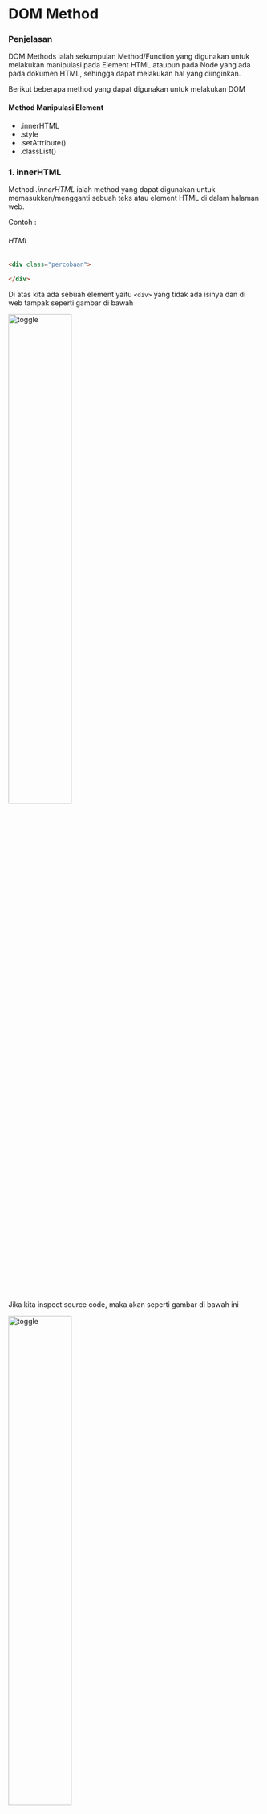 # DOM Method  


### Penjelasan 

DOM Methods ialah sekumpulan Method/Function yang digunakan untuk melakukan manipulasi pada Element HTML ataupun pada Node yang ada pada dokumen HTML, sehingga dapat melakukan hal yang diinginkan.

Berikut beberapa method yang dapat digunakan untuk melakukan DOM

#### Method Manipulasi Element 

* .innerHTML
* .style 
* .setAttribute()
* .classList()

### 1. innerHTML 

Method *.innerHTML* ialah method yang dapat digunakan untuk memasukkan/mengganti sebuah teks atau element HTML di dalam halaman web. 

Contoh :
###### HTML
```html
<div class="percobaan">

</div>
```
Di atas kita ada sebuah element yaitu ```<div>``` yang tidak ada isinya dan di web tampak seperti gambar di bawah

<img src="img/sebelum1.jpg" alt="toggle" width="50%">

Jika kita inspect source code, maka akan seperti gambar di bawah ini 

<img src="img/sebelum2.jpg" alt="toggle" width="50%">

Sekarang saya akan menambahkan ```<a>``` yang berisi text, dengan menggunakan method/fungsi `innerHTML` caranya:

- Pertama kita seleksi div nya
###### Javascript
```js
const app = document.getElementsByClassName('percobaan')[0];
```
- Kedua kita masukkan tag dan tulisannya 
```js 
const app = document.getElementsByClassName('percobaan')[0];
app.innerHTML = '<a>Menggunakkan innerHTML</a>';
```
- Maka di browser hasilnya akan seperti di bawah ini

<img src="img/hasilpage.jpg" alt="toggle" width="50%">

 Jika kita inspect source code, maka akan berubah seperti ini 

<img src="img/hasilcode.jpg" alt="toggle" width="50%">

Jika pada elemen HTML yang diisi ada isinya maka isinya akan ditimpa seperti contoh berikut 

###### HTML 
```html 
  <div class="percobaan2">
        <a>ini akan diganti dengan innerHTML</a>
    </div>
```

Di atas kita ada ```<div>``` seperti pada contoh pertama tapi kali ini memiiki isi ```<a>```

- Jika dibuka di web hasilnya seperti gambar di bawah 

<img src="img/sebelumc2.jpg" alt="toggle" width="50%">

- Jika kita inspect, maka akan seperti gambar di bawah 

<img src="img/codesebelum.jpg" alt="toggle" width="50%">

Di sini saya akan mengganti isi ```<div>``` yang merupakan ```<a>``` dengan ```<h1>``` berikut caranya :

- Pertama kita seleksi ```<div>``` nya
###### Javascript
```js
const app2 = document.getElementsByTagName('div')[1];
```
- Kedua kita masukkan ```<a>``` dan tulisannya 
```js 
const app2 = document.getElementsByTagName('div')[1];
app2.innerHTML = '<h1>Sudah di ganti</h1>';
```
- Maka di browser hasilnya akan seperti di bawah ini

<img src="img/sesudahc2.jpg" alt="toggle" width="50%">

 Jika kita inspect source code, maka akan berubah seperti ini 

<img src="img/codesesudah.jpg" alt="toggle" width="50%">

### 2. style

Method *.style* ialah method yang digunakan untuk memberikan style pada elemen HTML sebagaimana ketika menggunakan CSS, bedanya ini kita akan menggunakan javascript untuk memberikan stylenya, jika kita menggunakan metode ini untuk memberikan style pada suatu elemen, maka ini akan memberikan Inline CSS pada elemen tersebut .

Contoh 

Untuk contoh kali ini saya akan menggunakan kembali element HTML di materi sebelumnya, saya akan memberikan style pada ```<div>``` yang berada pada materi *.innerHTML* di atas, jadi kita langsung akan memberikan style dengan javascript dengan cara seperti ini 

- Pertama seleksi element yang akan diberi style dan di atas saya sudah melakukannya jadi saya tidak akan melakukannya lagi silahkan lihat gambar yang ada di bawah ini yang berasal dari materi *.innerHTML* di atas

<img src="img/hasilcode.jpg" alt="toggle" width="50%">

- Kedua kita berikan aksinya, kita berikan style nya 

###### Javascript

```js
app.style.backgroundColor = 'blue';
app2.style.borderRadius = '10px' ;
```

Maka di browser hasilnya akan seperti gambar di bawah ini

<img src="img/style3.jpg" alt="toggle" width="50%">

dan juga ini 

<img src="img/style1.jpg" alt="toggle" width="50%">

Jika kita inspect, hasilnya akan seperti ini 

<img src="img/style2.jpg" alt="toggle" width="50%">

dan juga ini 

<img src="img/style4.jpg" alt="toggle" width="50%">

> Jadi intinya dengan method ini kita bisa memberikan style pada element HTML tanpa file CSS dan untuk melakukannya cukup mudah tapi itu akan terlihat kurang rapi jika nanti yang di berikan style itu banyak.
> Yang perlu diperhatikan di sini ialah ketika kita memberikan style nama propertinya itu ditulis dengan metode camelCase jika terdiri dari dua kata seperti contoh di atas bukan disambung dengan tanda ```-``` karena tanda itu akan dibaca sebagai pengurangan oleh javascript, jika satu kata ya dapat ditulis sebagaimana biasanya.

### 3. setAttribute()

Method *.setAttribute()* ialah method untuk memberikan attribute pada element HTML, selain itu kita juga dapat menghapus dan mengganti isi dari suatu attribute dengan menggunakan method *.removeAttribute()* untuk menghapus. Singkatnya method ini digunakan untuk mengelola attribute dari suatu element.

Contoh 
 
 HTML 
 ```html
     <div class="percobaan3">
        <input type="text" class ="input">
    </div>
 ```

 Jika dibuka di web hasilnya seperti gambar di bawah ini 

 <img src="img/setattribut1.jpg" alt="toggle" width="50%">

Jika kita inspect, akan seperti ini 

<img src="img/setattribut2.jpg" alt="toggle" width="50%">


Di atas, ada sebuah ```<div>``` yang berisi ```<input>```, dalam contoh kali ini kita akan mengelola attribute pada kedua tag tersebut, caranya

- Pertama kita seleksi dulu element yang akan dimanipulasi

###### Javascript
```js
const app3 = document.getElementsByTagName("div")[2];
const input = document.getElementsByTagName("input")[0];
```
- Kedua kita manipulasi 
  * Pertama kita gunakan *.setAttribute* untuk memberikan atribut tambahan 

  ```js 
  input.setAttribute('name', 'input');
  ```

  Hasilnya seperti gambar di bawah ini jika di inspect

  <img src="img/settattribute3.jpg" alt="toggle" width="50%">

  * Kedua kita gunakan *.removeAttribute* untuk menghapus atribut class karena tidak akan digunakan lagi 
  ```js
  input.removeAttribute('class', "input");
  ```
  
Jika kita inspect, akan seperti gambar di bawah ini

  <img src="img/setattribute.jpg" alt="toggle" width="50%">


### 4. classList

Method *.classList* ialah method yang digunakan untuk mengelola class pada suatu elemen HTML.


> Ada beberapa method yang dapat digunakan mengelola class dengan method *.classList*

1. .classList.add() Untuk Menambah class

Contoh 

 Untuk contohnya saya akan menggunakan lagi element ```<div>``` yang ada pada materi *.setAttribute* jadi kita akan menambahkan class pada ```<div>``` yang ada pada materi *.setAttribute* tersebut
> jadi sekarang saya akan langsung untuk menambahkan class karena sebelumnya sudah saya seleksi pada materi *.setAttribute* diatas

Sebelumnya kita lihat dulu gambar sebelum ditambahkan 
 
<img src="img/setattribut1.jpg" alt="toggle" width="50%">

dan jika kita inspect, maka akan seperti gambar di bawah ini

<img src="img/setattribute.jpg" alt="toggle" width="50%">

```js
app3.classList.add('gradient');
```
Jadi di atas saya sudah memberikan class gradient yang memiliki style css seperti di bawah ini
```css
 .gradient{
        background: linear-gradient(to bottom, blue , yellow , red );
        border-radius: 10px;
        border-color: transparent;
    }
```
Berikut hasil setelah class gradient ditambahkan

<img src="img/classlist5.jpg" alt="toggle" width="50%">

dan jika kita inspect, maka akan seperti gambar di bawah ini 

<img src="img/classlist1.jpg" alt="toggle" width="50%">

2. .classList.remove() Untuk Menghapus class

 Untuk contohnya saya juga akan menggunakan lagi element ```<div>``` yang ada pada materi *.setAttribute* jadi kita akan menambahkan class pada ```<div>``` yang ada pada materi *.setAttribute* 
 
> Jadi sekarang saya akan langsung untuk menghapus class karena sebelumnya sudah saya seleksi pada materi *.setAttribute* di atas kita akan menghapus class percobaan tiga pada ```<div>``` tersebut

Sebelum itu kita lihat dulu kodenya jika kita inspect sebelum hapus class percobaan.

<img src="img/classlist1.jpg" alt="toggle" width="50%">

```js
app3.classList.remove('percobaan3');
```

dan jika kita inspect, maka akan seperti gambar di bawah ini

<img src="img/classlist2.jpg" alt="toggle" width="50%">


3. .classList.replace() Untuk Mengganti class

 Untuk contohnya saya akan menggunakan element ```<div>``` yang ada pada materi *.innerHTML* jadi kita akan mengganti class pada ```<div>``` yang ada pada materi *.innerHTML* tersebut dari class percobaan2 menjadi gradient

 Sebelumnya kita lihat dulu sebelum di ganti classnya 

<img src="img/style1.jpg" alt="toggle" width="50%">


dan jika kita inspect, maka akan seperti gambar di bawah ini


<img src="img/style4.jpg" alt="toggle" width="50%">


 ```js 
 app2.classList.replace('percobaan2', 'gradient');
 ```
Berikut hasilnya setelah class-nya dirubah 

<img src="img/classlist3.jpg" alt="toggle" width="50%">

dan jika kita inspect, maka akan seperti gambar di bawah ini

<img src="img/classlist4.jpg" alt="toggle" width="50%">
---

[<img align="left" src="https://cdn.discordapp.com/attachments/696006258792333352/911046517970833428/Previous-prev.png" />](../003_Collections)

[<img align="right" src="https://cdn.discordapp.com/attachments/696006258792333352/911046517756944414/Next-next.png" />](../005_Events)